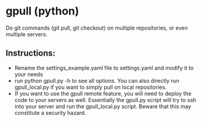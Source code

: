 # gpull (python)
Do git commands (git pull, git checkout) on multiple repositories, or even multiple servers.

## Instructions:
- Rename the settings_example.yaml file to settings.yaml and modify it to your needs
- run python gpull.py -h to see all options.  You can also directly run gpull_local.py if you want to simply pull on local repositories.
- If you want to use the gpull remote feature, you will need to deploy the code to your servers as well.
Essentially the gpull.py script will try to ssh into your server and run the gpull_local.py script.  Beware that this may constitute a security hazard.
